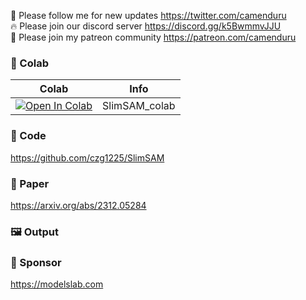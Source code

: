 🐣 Please follow me for new updates https://twitter.com/camenduru <br />
🔥 Please join our discord server https://discord.gg/k5BwmmvJJU <br />
🥳 Please join my patreon community https://patreon.com/camenduru <br />

### 🦒 Colab

| Colab | Info
| --- | --- |
[![Open In Colab](https://colab.research.google.com/assets/colab-badge.svg)](https://colab.research.google.com/github/camenduru/SlimSAM-colab/blob/main/SlimSAM_colab.ipynb) | SlimSAM_colab

### 🧬 Code
https://github.com/czg1225/SlimSAM

### 📄 Paper
https://arxiv.org/abs/2312.05284

### 🖼 Output

### 🏢 Sponsor
https://modelslab.com
